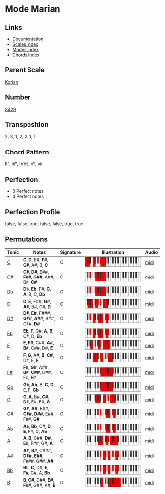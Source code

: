 # Mode Marian

## Links

- [Documentation](README.md)
- [Scales Index](Scales.md)
- [Modes Index](Modes.md)
- [Chords Index](Chords.md)

## Parent Scale

[Korian](ScaleKorian.md)

## Number

[3429](https://ianring.com/musictheory/scales/3429)

## Transposition

2, 3, 1, 2, 2, 1, 1

## Chord Pattern

II⁺, iii⁰, IVb5, v⁰, vii

## Perfection

- 3 Perfect notes
- 4 Perfect notes

## Perfection Profile

false, false, true, false, false, true, true

## Permutations

| Tonic | Notes | Signature | Illustration | Audio |
|-------|-------|-----------|--------------|-------|
| [C](ModeCNaturalMarian.md) | **C**, **D**, E#, **F#**, **G#**, A#, B, **C** | C | ![CNaturalMarian](ModeCNaturalMarian.png) | [midi](https://github.com/edipermadi/music/blob/main/docs/ModeCNaturalMarian.mid?raw=true) |
| [C#](ModeCSharpMarian.md) | **C#**, **D#**, E##, **F##**, **G##**, A##, B#, **C#** | C | ![CSharpMarian](ModeCSharpMarian.png) | [midi](https://github.com/edipermadi/music/blob/main/docs/ModeCSharpMarian.mid?raw=true) |
| [Db](ModeDFlatMarian.md) | **Db**, **Eb**, F#, **G**, **A**, B, C, **Db** | C | ![DFlatMarian](ModeDFlatMarian.png) | [midi](https://github.com/edipermadi/music/blob/main/docs/ModeDFlatMarian.mid?raw=true) |
| [D](ModeDNaturalMarian.md) | **D**, **E**, F##, **G#**, **A#**, B#, C#, **D** | C | ![DNaturalMarian](ModeDNaturalMarian.png) | [midi](https://github.com/edipermadi/music/blob/main/docs/ModeDNaturalMarian.mid?raw=true) |
| [D#](ModeDSharpMarian.md) | **D#**, **E#**, F###, **G##**, **A##**, B##, C##, **D#** | C | ![DSharpMarian](ModeDSharpMarian.png) | [midi](https://github.com/edipermadi/music/blob/main/docs/ModeDSharpMarian.mid?raw=true) |
| [Eb](ModeEFlatMarian.md) | **Eb**, **F**, G#, **A**, **B**, C#, D, **Eb** | C | ![EFlatMarian](ModeEFlatMarian.png) | [midi](https://github.com/edipermadi/music/blob/main/docs/ModeEFlatMarian.mid?raw=true) |
| [E](ModeENaturalMarian.md) | **E**, **F#**, G##, **A#**, **B#**, C##, D#, **E** | C | ![ENaturalMarian](ModeENaturalMarian.png) | [midi](https://github.com/edipermadi/music/blob/main/docs/ModeENaturalMarian.mid?raw=true) |
| [F](ModeFNaturalMarian.md) | **F**, **G**, A#, **B**, **C#**, D#, E, **F** | C | ![FNaturalMarian](ModeFNaturalMarian.png) | [midi](https://github.com/edipermadi/music/blob/main/docs/ModeFNaturalMarian.mid?raw=true) |
| [F#](ModeFSharpMarian.md) | **F#**, **G#**, A##, **B#**, **C##**, D##, E#, **F#** | C | ![FSharpMarian](ModeFSharpMarian.png) | [midi](https://github.com/edipermadi/music/blob/main/docs/ModeFSharpMarian.mid?raw=true) |
| [Gb](ModeGFlatMarian.md) | **Gb**, **Ab**, B, **C**, **D**, E, F, **Gb** | C | ![GFlatMarian](ModeGFlatMarian.png) | [midi](https://github.com/edipermadi/music/blob/main/docs/ModeGFlatMarian.mid?raw=true) |
| [G](ModeGNaturalMarian.md) | **G**, **A**, B#, **C#**, **D#**, E#, F#, **G** | C | ![GNaturalMarian](ModeGNaturalMarian.png) | [midi](https://github.com/edipermadi/music/blob/main/docs/ModeGNaturalMarian.mid?raw=true) |
| [G#](ModeGSharpMarian.md) | **G#**, **A#**, B##, **C##**, **D##**, E##, F##, **G#** | C | ![GSharpMarian](ModeGSharpMarian.png) | [midi](https://github.com/edipermadi/music/blob/main/docs/ModeGSharpMarian.mid?raw=true) |
| [Ab](ModeAFlatMarian.md) | **Ab**, **Bb**, C#, **D**, **E**, F#, G, **Ab** | C | ![AFlatMarian](ModeAFlatMarian.png) | [midi](https://github.com/edipermadi/music/blob/main/docs/ModeAFlatMarian.mid?raw=true) |
| [A](ModeANaturalMarian.md) | **A**, **B**, C##, **D#**, **E#**, F##, G#, **A** | C | ![ANaturalMarian](ModeANaturalMarian.png) | [midi](https://github.com/edipermadi/music/blob/main/docs/ModeANaturalMarian.mid?raw=true) |
| [A#](ModeASharpMarian.md) | **A#**, **B#**, C###, **D##**, **E##**, F###, G##, **A#** | C | ![ASharpMarian](ModeASharpMarian.png) | [midi](https://github.com/edipermadi/music/blob/main/docs/ModeASharpMarian.mid?raw=true) |
| [Bb](ModeBFlatMarian.md) | **Bb**, **C**, D#, **E**, **F#**, G#, A, **Bb** | C | ![BFlatMarian](ModeBFlatMarian.png) | [midi](https://github.com/edipermadi/music/blob/main/docs/ModeBFlatMarian.mid?raw=true) |
| [B](ModeBNaturalMarian.md) | **B**, **C#**, D##, **E#**, **F##**, G##, A#, **B** | C | ![BNaturalMarian](ModeBNaturalMarian.png) | [midi](https://github.com/edipermadi/music/blob/main/docs/ModeBNaturalMarian.mid?raw=true) |
